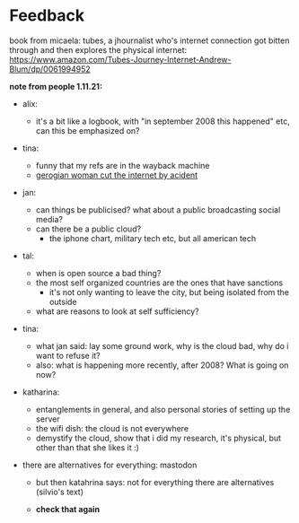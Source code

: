 # Feedback

book from micaela: tubes, a jhournalist who's internet connection got bitten through and then explores the physical internet: https://www.amazon.com/Tubes-Journey-Internet-Andrew-Blum/dp/0061994952

**note from people 1.11.21:**

- alix:

  - it's a bit like a logbook, with "in september 2008 this happened" etc, can this be emphasized on?

- tina:

  - funny that my refs are in the wayback machine
  - [gerogian woman cut the internet by acident](https://www.theguardian.com/world/2011/apr/06/georgian-woman-cuts-web-access)

- jan:

  - can things be publicised? what about a public broadcasting social media?
  - can there be a public cloud?
    - the iphone chart, military tech etc, but all american tech

- tal:

  - when is open source a bad thing?
  - the most self organized countries are the ones that have sanctions
    - it's not only wanting to leave the city, but being isolated from the outside
  - what are reasons to look at self sufficiency?

- tina:

  - what jan said: lay some ground work, why is the cloud bad, why do i want to refuse it?
  - also: what is happening more recently, after 2008? What is going on now?

- katharina:

  - entanglements in general, and also personal stories of setting up the server
  - the wifi dish: the cloud is not everywhere
  - demystify the cloud, show that i did my research, it's physical, but other than that she likes it :)

- there are alternatives for everything: mastodon

  - but then katahrina says: not for everything there are alternatives (silvio's text)

  - **check that again**

